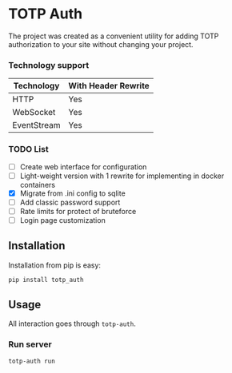 # TOTP Auth 
The project was created as a convenient utility for adding TOTP authorization to your site without changing your project.

### Technology support
| Technology   | With Header Rewrite |
|--------------|---------------------|
| HTTP         | Yes                 |
| WebSocket    | Yes                 |
| EventStream  | Yes                 |

### TODO List
- [ ] Create web interface for configuration
- [ ] Light-weight version with 1 rewrite for implementing in docker containers
- [x] Migrate from .ini config to sqlite
- [ ] Add classic password support
- [ ] Rate limits for protect of bruteforce
- [ ] Login page customization

## Installation

Installation from pip is easy:
```bash
pip install totp_auth
```

## Usage

All interaction goes through `totp-auth`. 

### Run server

```bash
totp-auth run
```

### 